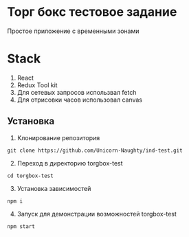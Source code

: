 # Торг бокс тестовое задание

Простое приложение с временными зонами

# Stack

  1. React
  2. Redux Tool kit
  3. Для сетевых запросов использвал fetch
  4. Для отрисовки часов использовал canvas

<!--Установка-->
## Установка 

1. Клонирование репозитория 

```git clone https://github.com/Unicorn-Naughty/ind-test.git```

2. Переход в директорию torgbox-test

```cd torgbox-test```

3. Установка зависимостей

```npm i ```

4. Запуск для демонстрации возможностей torgbox-test

```npm start```
